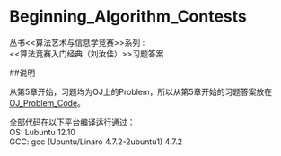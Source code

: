 Beginning_Algorithm_Contests
=========================

丛书<<算法艺术与信息学竞赛>>系列 :  
<<算法竞赛入门经典（刘汝佳）>>习题答案

##说明

从第5章开始，习题均为OJ上的Problem，所以从第5章开始的习题答案放在[OJ_Problem_Code](https://github.com/xylsh/OJ_Problem_Code/tree/master/1.UVaOJ)。

全部代码在以下平台编译运行通过：  
OS:   Lubuntu 12.10  
GCC:  gcc (Ubuntu/Linaro 4.7.2-2ubuntu1) 4.7.2
